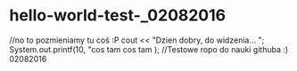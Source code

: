 # hello-world-test-_02082016
//no to pozmieniamy tu coś :P
cout << "Dzien dobry, do widzenia... ";
System.out.printf(10, "cos tam cos tam );
//Testowe ropo do nauki githuba :) 02082016
